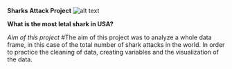 **Sharks Attack Project**
![alt text](https://ychef.files.bbci.co.uk/624x351/p02qpntd.jpg)

**What is the most letal shark in USA?**

*Aim of this project*
#The aim of this project was to analyze a whole data frame, in this case of the total number of shark attacks in the world. In order to practice the cleaning of data, creating variables and the visualization of the data.